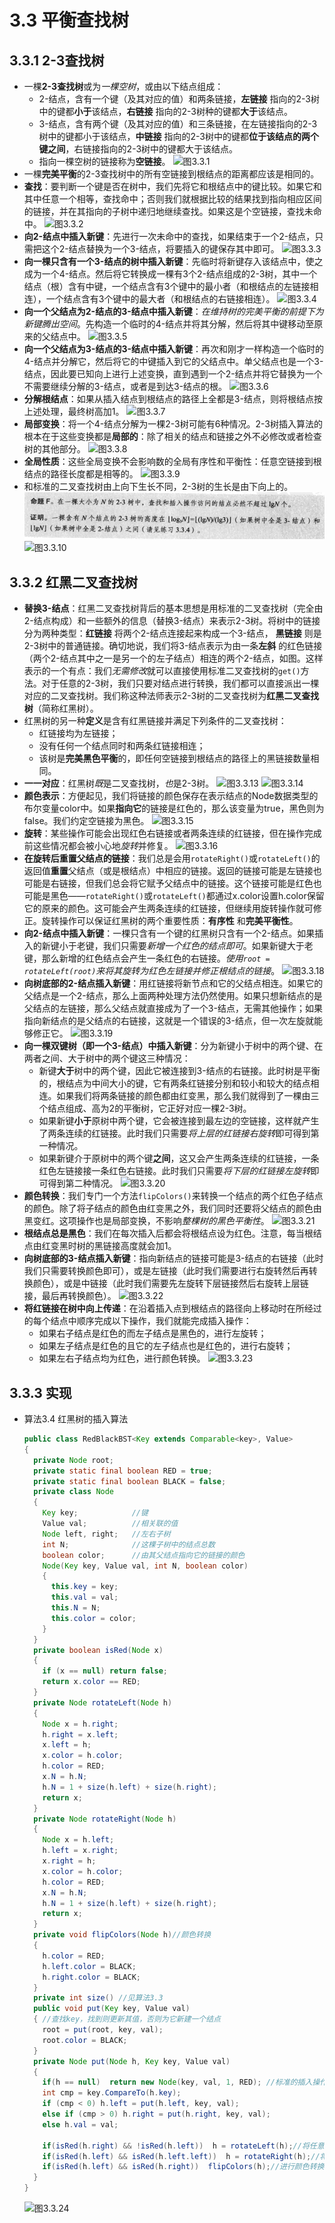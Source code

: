# 3.3 平衡查找树
## 3.3.1 2-3查找树
- 一棵**2-3查找树**或为*一棵空树*，或由以下结点组成：
  - 2-结点，含有一个键（及其对应的值）和两条链接，**左链接** 指向的2-3树中的键都**小于**该结点，**右链接** 指向的2-3树种的键都**大于**该结点。
  - 3-结点，含有两个键（及其对应的值）和三条链接，在左链接指向的2-3树中的键都小于该结点，**中链接** 指向的2-3树中的键都**位于该结点的两个键之间**，右链接指向的2-3树中的键都大于该结点。
  - 指向一棵空树的链接称为**空链接**。
  ![图3.3.1](/assets/图3.3.1.png)
- 一棵**完美平衡**的2-3查找树中的所有空链接到根结点的距离都应该是相同的。
- **查找**：要判断一个键是否在树中，我们先将它和根结点中的键比较。如果它和其中任意一个相等，查找命中；否则我们就根据比较的结果找到指向相应区间的链接，并在其指向的子树中递归地继续查找。如果这是个空链接，查找未命中。
  ![图3.3.2](/assets/图3.3.2.png)
- **向2-结点中插入新键**：先进行一次未命中的查找，如果结束于一个2-结点，只需把这个2-结点替换为一个3-结点，将要插入的键保存其中即可。
  ![图3.3.3](/assets/图3.3.3.png)
- **向一棵只含有一个3-结点的树中插入新键**：先临时将新键存入该结点中，使之成为一个4-结点。然后将它转换成一棵有3个2-结点组成的2-3树，其中一个结点（根）含有中键，一个结点含有3个键中的最小者（和根结点的左链接相连），一个结点含有3个键中的最大者（和根结点的右链接相连）。
  ![图3.3.4](/assets/图3.3.4.png)
- **向一个父结点为2-结点的3-结点中插入新键**：*在维持树的完美平衡的前提下为新键腾出空间*。先构造一个临时的4-结点并将其分解，然后将其中键移动至原来的父结点中。
  ![图3.3.5](/assets/图3.3.5.png)
- **向一个父结点为3-结点的3-结点中插入新键**：再次和刚才一样构造一个临时的4-结点并分解它，然后将它的中键插入到它的父结点中。单父结点也是一个3-结点，因此要已知向上进行上述变换，直到遇到一个2-结点并将它替换为一个不需要继续分解的3-结点，或者是到达3-结点的根。
  ![图3.3.6](/assets/图3.3.6.png)
- **分解根结点**：如果从插入结点到根结点的路径上全都是3-结点，则将根结点按上述处理，最终树高加1。
  ![图3.3.7](/assets/图3.3.7.png)
- **局部变换**：将一个4-结点分解为一棵2-3树可能有6种情况。2-3树插入算法的根本在于这些变换都是**局部的**：除了相关的结点和链接之外不必修改或者检查树的其他部分。
  ![图3.3.8](/assets/图3.3.8.png)
- **全局性质**：这些全局变换不会影响数的全局有序性和平衡性：任意空链接到根结点的路径长度都是相等的。
  ![图3.3.9](/assets/图3.3.9.png)
- 和标准的二叉查找树由上向下生长不同，2-3树的生长是由下向上的。
  ![命题3f](/assets/命题3f.png)
  ![图3.3.10](/assets/图3.3.10.png)
## 3.3.2 红黑二叉查找树
- **替换3-结点**：红黑二叉查找树背后的基本思想是用标准的二叉查找树（完全由2-结点构成）和一些额外的信息（替换3-结点）来表示2-3树。将树中的链接分为两种类型：**红链接** 将两个2-结点连接起来构成一个3-结点， **黑链接** 则是2-3树中的普通链接。确切地说，我们将3-结点表示为由一条**左斜** 的红色链接（两个2-结点其中之一是另一个的左子结点）相连的两个2-结点，如图。这样表示的一个有点：我们*无需修改*就可以直接使用标准二叉查找树的`get()`方法。对于任意的2-3树，我们只要对结点进行转换，我们都可以直接派出一棵对应的二叉查找树。我们称这种法师表示2-3树的二叉查找树为**红黑二叉查找树**（简称红黑树）。
- 红黑树的另一种**定义**是含有红黑链接并满足下列条件的二叉查找树：
  - 红链接均为左链接；
  - 没有任何一个结点同时和两条红链接相连；
  - 该树是**完美黑色平衡**的，即任何空链接到根结点的路径上的黑链接数量相同。
- **一一对应**：红黑树*既*是二叉查找树，*也*是2-3树。
  ![图3.3.13](/assets/图3.3.13.png)
  ![图3.3.14](/assets/图3.3.14.png)
- **颜色表示**：方便起见，我们将链接的颜色保存在表示结点的Node数据类型的布尔变量color中。如果**指向它**的链接是红色的，那么该变量为true，黑色则为false。我们约定空链接为黑色。
  ![图3.3.15](/assets/图3.3.15.png)
- **旋转**：某些操作可能会出现红色右链接或者两条连续的红链接，但在操作完成前这些情况都会被小心地*旋转*并修复。
  ![图3.3.16](/assets/图3.3.16.png)
- **在旋转后重置父结点的链接**：我们总是会用`rotateRight()`或`rotateLeft()`的返回值**重置**父结点（或是根结点）中相应的链接。返回的链接可能是左链接也可能是右链接，但我们总会将它赋予父结点中的链接。这个链接可能是红色也可能是黑色——`rotateRight()`或`rotateLeft()`都通过x.color设置h.color保留它的原来的颜色。这可能会产生两条连续的红链接，但继续用旋转操作就可修正。旋转操作可以保证红黑树的两个重要性质：**有序性** 和**完美平衡性**。
- **向2-结点中插入新键**：一棵只含有一个键的红黑树只含有一个2-结点。如果插入的新键小于老键，我们只需要*新增一个红色的结点即可*。如果新键大于老键，那么新增的红色结点会产生一条红色的右链接。*使用`root = rotateLeft(root)`来将其旋转为红色左链接并修正根结点的链接*。
  ![图3.3.18](/assets/图3.3.18.png)
- **向树底部的2-结点插入新键**：用红链接将新节点和它的父结点相连。如果它的父结点是一个2-结点，那么上面两种处理方法仍然使用。如果只想新结点的是父结点的左链接，那么父结点就直接成为了一个3-结点，无需其他操作；如果指向新结点的是父结点的右链接，这就是一个错误的3-结点，但一次左旋就能够修正它。
  ![图3.3.19](/assets/图3.3.19.png)
- **向一棵双键树（即一个3-结点）中插入新键**：分为新键小于树中的两个键、在两者之间、大于树中的两个键这三种情况：
  - 新键**大于**树中的两个键，因此它被连接到3-结点的右链接。此时树是平衡的，根结点为中间大小的键，它有两条红链接分别和较小和较大的结点相连。如果我们将两条链接的颜色都由红变黑，那么我们就得到了一棵由三个结点组成、高为2的平衡树，它正好对应一棵2-3树。
  - 如果新键**小于**原树中两个键，它会被连接到最左边的空链接，这样就产生了两条连续的红链接。此时我们只需要*将上层的红链接右旋转*即可得到第一种情况。
  - 如果新键介于原树中的两个键**之间**，这又会产生两条连续的红链接，一条红色左链接接一条红色右链接。此时我们只需要*将下层的红链接左旋转*即可得到第二种情况。
  ![图3.3.20](/assets/图3.3.20.png)
- **颜色转换**：我们专门一个方法`flipColors()`来转换一个结点的两个红色子结点的颜色。除了将子结点的颜色由红变黑之外，我们同时还要将父结点的颜色由黑变红。这项操作也是局部变换，不影响*整棵树的黑色平衡性*。
  ![图3.3.21](/assets/图3.3.21.png)
- **根结点总是黑色**：我们在每次插入后都会将根结点设为红色。注意，每当根结点由红变黑时树的黑链接高度就会加1。
- **向树底部的3-结点插入新键**：指向新结点的链接可能是3-结点的右链接（此时我们只需要转换颜色即可），或是左链接（此时我们需要进行右旋转然后再转换颜色），或是中链接（此时我们需要先左旋转下层链接然后右旋转上层链接，最后再转换颜色）。
  ![图3.3.22](/assets/图3.3.22.png)
- **将红链接在树中向上传递**：在沿着插入点到根结点的路径向上移动时在所经过的每个结点中顺序完成以下操作，我们就能完成插入操作：
  - 如果右子结点是红色的而左子结点是黑色的，进行左旋转；
  - 如果左子结点是红色的且它的左子结点也是红色的，进行右旋转；
  - 如果左右子结点均为红色，进行颜色转换。
  ![图3.3.23](/assets/图3.3.23.png)
## 3.3.3 实现
- 算法3.4 红黑树的插入算法
  ```java
  public class RedBlackBST<Key extends Comparable<key>, Value>
  {
    private Node root;
    private static final boolean RED = true;
    private static final boolean BLACK = false;
    private class Node
    {
      Key key;            //键
      Value val;          //相关联的值
      Node left, right;   //左右子树
      int N;              //这棵子树中的结点总数
      boolean color;      //由其父结点指向它的链接的颜色
      Node(Key key, Value val, int N, boolean color)
      {
        this.key = key;
        this.val = val;
        this.N = N;
        this.color = color;
      }
    }
    private boolean isRed(Node x)
    {
      if (x == null) return false;
      return x.color == RED;
    }
    private Node rotateLeft(Node h)
    {
      Node x = h.right;
      h.right = x.left;
      x.left = h;
      x.color = h.color;
      h.color = RED;
      x.N = h.N;
      h.N = 1 + size(h.left) + size(h.right);
      return x;
    }
    private Node rotateRight(Node h)
    {
      Node x = h.left;
      h.left = x.right;
      x.right = h;
      x.color = h.color;
      h.color = RED;
      x.N = h.N;
      h.N = 1 + size(h.left) + size(h.right);
      return x;
    }
    private void flipColors(Node h)//颜色转换
    {
      h.color = RED;
      h.left.color = BLACK;
      h.right.color = BLACK;
    }
    private int size() //见算法3.3
    public void put(Key key, Value val)
    { //查找key，找到则更新其值，否则为它新建一个结点
      root = put(root, key, val);
      root.color = BLACK;
    }
    private Node put(Node h, Key key, Value val)
    {
      if(h == null)  return new Node(key, val, 1, RED); //标准的插入操作，和父结点用红链接相连
      int cmp = key.CompareTo(h.key);
      if (cmp < 0) h.left = put(h.left, key, val);
      else if (cmp > 0) h.right = put(h.right, key, val);
      else h.val = val;

      if(isRed(h.right) && !isRed(h.left))  h = rotateLeft(h);//将任意含有红色右链接的3-结点（或临时的4-结点）向左旋转
      if(isRed(h.left) && isRed(h.left.left))  h = rotateRight(h);//将临时的4-结点中两条连续红链接中的上层链接向右旋转
      if(isRed(h.left) && isRed(h.right))  flipColors(h);//进行颜色转换并将红链接在树中向上传递
    }
  }
  ```
  ![图3.3.24](/assets/图3.3.24.png)
